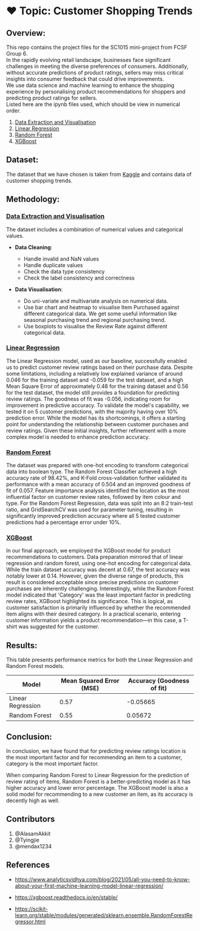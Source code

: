 # ❤️ Topic: Customer Shopping Trends

## Overview:
This repo contains the project files for the SC1015 mini-project from FCSF Group 6. \
In the rapidly evolving retail landscape, businesses face significant challenges in meeting the diverse preferences of consumers. Additionally, without accurate predictions of product ratings, sellers may miss critical insights into consumer feedback that could drive improvements. \
We use data science and machine learning to enhance the shopping experience by personalising product recommendations for shoppers and predicting product ratings for sellers. \
Listed here are the ipynb files used, which should be view in numerical order.

1. [Data Extraction and Visualisation](./Data-Extraction-and-Analysis.ipynb)
2. [Linear Regression](./Linear-Regression.ipynb)
3. [Random Forest](./Random-Forest.ipynb)
4. [XGBoost](./XGboost.ipynb)

## Dataset:
The dataset that we have chosen is taken from [Kaggle](https://www.kaggle.com/datasets/iamsouravbanerjee/customer-shopping-trends-dataset/data) and contains data of customer shopping trends.

## Methodology:
### [Data Extraction and Visualisation](./Data-Extraction-and-Analysis.ipynb)

The dataset includes a combination of numerical values and categorical values.

- **Data Cleaning**: 
    - Handle invalid and NaN values
    - Handle duplicate values
    - Check the data type consistency
    - Check the label consistency and correctness

- **Data Visualisation**:
    - Do uni-variate and multivariate analysis on numerical data.
    - Use bar chart and heatmap to visualise Item Purchased against different categorical data. We get some useful information like seasonal purchasing trend and regional purchasing trend.
    - Use boxplots to visualise the Review Rate against different categorical data.


### [Linear Regression](./Linear-Regression.ipynb)
The Linear Regression model, used as our baseline, successfully enabled us to predict customer review ratings based on their purchase data. Despite some limitations, including a relatively low explained variance of around 0.046 for the training dataset and -0.059 for the test dataset, and a high Mean Square Error of approximately 0.48 for the training dataset and 0.56 for the test dataset, the model still provides a foundation for predicting review ratings. The goodness of fit was -0.056, indicating room for improvement in predictive accuracy. 
To validate the model's capability, we tested it on 5 customer predictions, with the majority having over 10% prediction error. While the model has its shortcomings, it offers a starting point for understanding the relationship between customer purchases and review ratings. Given these initial insights, further refinement with a more complex model is needed to enhance prediction accuracy.

### [Random Forest](./Random-Forest.ipynb)
The dataset was prepared with one-hot encoding to transform categorical data into boolean type. 
The Random Forest Classifier achieved a high accuracy rate of 98.42%, and K-Fold cross-validation further validated its performance with a mean accuracy of 0.504 and an improved goodness of fit of 0.057. Feature importance analysis identified the location as the most influential factor on customer review rates, followed by item colour and type. 
For the Random Forest Regression, data was split into an 8:2 train-test ratio, and GridSearchCV was used for parameter tuning, resulting in significantly improved prediction accuracy where all 5 tested customer predictions had a percentage error under 10%.

### [XGBoost](./XGboost.ipynb)
In our final approach, we employed the XGBoost model for product recommendations to customers. Data preparation mirrored that of linear regression and random forest, using one-hot encoding for categorical data. 
While the train dataset accuracy was decent at 0.67, the test accuracy was notably lower at 0.14. 
However, given the diverse range of products, this result is considered acceptable since precise predictions on customer purchases are inherently challenging. 
Interestingly, while the Random Forest model indicated that 'Category' was the least important factor in predicting review rates, XGBoost highlighted its significance. This is logical, as customer satisfaction is primarily influenced by whether the recommended item aligns with their desired category. In a practical scenario, entering customer information yields a product recommendation—in this case, a T-shirt was suggested for the customer.

## Results:
This table presents performance metrics for both the Linear Regression and Random Forest models.

| Model                    | Mean Squared Error (MSE)   | Accuracy (Goodness of fit) |
|--------------------------|----------------------------|----------------------------|
| Linear Regression        | 0.57                       | -0.05665                   |
| Random Forest            | 0.55                       |  0.05672                   |

## Conclusion:
In conclusion, we have found that for predicting review ratings location is the most important factor and for recommending an item to a customer, category is the most important factor.

When comparing Random Forest to Linear Regression for the prediction of review rating of items, Random Forest is a better-predicting model as it has higher accuracy and lower error percentage. 
The XGBoost model is also a solid model for recommending to a new customer an item, as its accuracy is decently high as well. 

## Contributors
1. @AlasamAkkit
2. @Tyingjie
3. @mendax1234

## References
- https://www.analyticsvidhya.com/blog/2021/05/all-you-need-to-know-about-your-first-machine-learning-model-linear-regression/

- https://xgboost.readthedocs.io/en/stable/

- https://scikit-learn.org/stable/modules/generated/sklearn.ensemble.RandomForestRegressor.html

